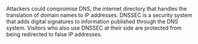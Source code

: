 
Attackers could compromise DNS, the internet directory that handles the 
translation of domain names to IP addresses. DNSSEC is a security system 
that adds digital signatures to information published through the DNS 
system. Visitors who also use DNSSEC at their side are protected from being 
redirected to false IP addresses.
